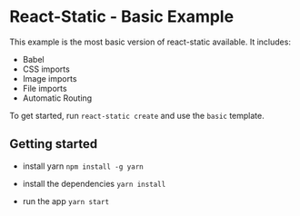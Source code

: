 # React-Static - Basic Example

This example is the most basic version of react-static available. It includes:
- Babel
- CSS imports
- Image imports
- File imports
- Automatic Routing

To get started, run `react-static create` and use the `basic` template.

## Getting started

- install yarn `npm install -g yarn`

- install the dependencies `yarn install`

- run the app `yarn start`


